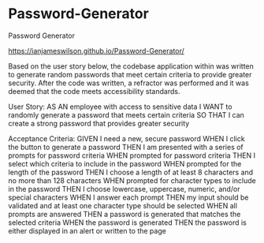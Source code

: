 # Password-Generator
Password Generator

https://ianjameswilson.github.io/Password-Generator/

Based on the user story below, the codebase application within was written to generate random passwords that meet certain criteria to provide greater security. After the code was written, a refractor was performed and it was deemed that the code meets accessibility standards.


User Story: 
AS AN employee with access to sensitive data
I WANT to randomly generate a password that meets certain criteria
SO THAT I can create a strong password that provides greater security

Acceptance Criteria: 
GIVEN I need a new, secure password
WHEN I click the button to generate a password
THEN I am presented with a series of prompts for password criteria
WHEN prompted for password criteria
THEN I select which criteria to include in the password
WHEN prompted for the length of the password
THEN I choose a length of at least 8 characters and no more than 128 characters
WHEN prompted for character types to include in the password
THEN I choose lowercase, uppercase, numeric, and/or special characters
WHEN I answer each prompt
THEN my input should be validated and at least one character type should be selected
WHEN all prompts are answered
THEN a password is generated that matches the selected criteria
WHEN the password is generated
THEN the password is either displayed in an alert or written to the page

